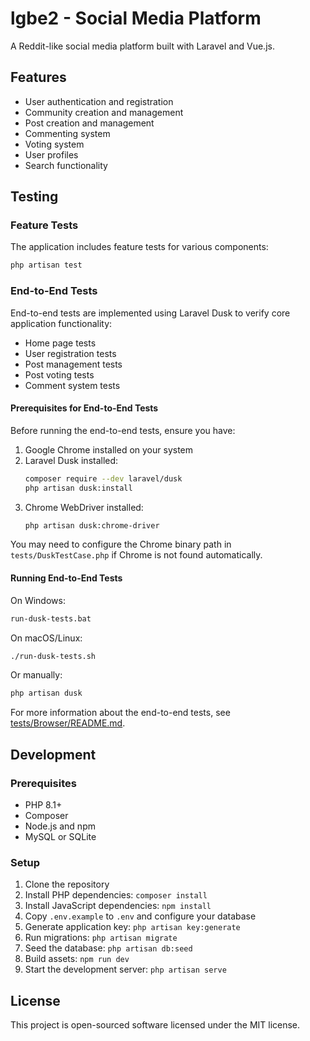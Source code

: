 # lgbe2 - Social Media Platform

A Reddit-like social media platform built with Laravel and Vue.js.

## Features

- User authentication and registration
- Community creation and management
- Post creation and management
- Commenting system
- Voting system
- User profiles
- Search functionality

## Testing

### Feature Tests

The application includes feature tests for various components:

```bash
php artisan test
```

### End-to-End Tests

End-to-end tests are implemented using Laravel Dusk to verify core application functionality:

- Home page tests
- User registration tests
- Post management tests
- Post voting tests
- Comment system tests

#### Prerequisites for End-to-End Tests

Before running the end-to-end tests, ensure you have:

1. Google Chrome installed on your system
2. Laravel Dusk installed:
   ```bash
   composer require --dev laravel/dusk
   php artisan dusk:install
   ```
3. Chrome WebDriver installed:
   ```bash
   php artisan dusk:chrome-driver
   ```

You may need to configure the Chrome binary path in `tests/DuskTestCase.php` if Chrome is not found automatically.

#### Running End-to-End Tests

On Windows:

```bash
run-dusk-tests.bat
```

On macOS/Linux:

```bash
./run-dusk-tests.sh
```

Or manually:

```bash
php artisan dusk
```

For more information about the end-to-end tests, see [tests/Browser/README.md](tests/Browser/README.md).

## Development

### Prerequisites

- PHP 8.1+
- Composer
- Node.js and npm
- MySQL or SQLite

### Setup

1. Clone the repository
2. Install PHP dependencies: `composer install`
3. Install JavaScript dependencies: `npm install`
4. Copy `.env.example` to `.env` and configure your database
5. Generate application key: `php artisan key:generate`
6. Run migrations: `php artisan migrate`
7. Seed the database: `php artisan db:seed`
8. Build assets: `npm run dev`
9. Start the development server: `php artisan serve`

## License

This project is open-sourced software licensed under the MIT license.
